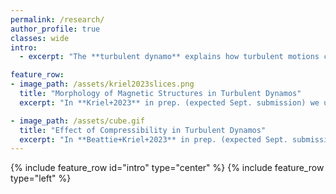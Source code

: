 ```yaml
---
permalink: /research/
author_profile: true
classes: wide
intro:
  - excerpt: "The **turbulent dynamo** explains how turbulent motions can rapidly grow weak, seed magnetic fields produced in the early Universe, to the levels we see today. At first, turbulent motions grow magnetic fields exponentially fast in time, until magnetic fields reach close equipartition with turbulent kinetic fields, at which point magnetic fields saturate and are maintained by background turbulent fields."

feature_row:
- image_path: /assets/kriel2023slices.png
  title: "Morphology of Magnetic Structures in Turbulent Dynamos"
  excerpt: "In **Kriel+2023** in prep. (expected Sept. submission) we use new methods for characterising magnetic structures in plasmas, to established a clear relationship between the local morphology of magnetic fields and global flow properties. We show that turbulent, subsonic environments (**top row panels**), like the warm phase of the ISM, for example, produce magnetic fields that form folded structures that concentrate magnetic energy on the smallest scales allowed by dissipation processes. In supersonically-moving (**bottom row panels**) flows, like in the cold phase of the ISM, however, shocks violently reorganise magnetic fields into larger-scale structures associated with denser regions of plasma, which appear to become independent of magnetic dissipation."

- image_path: /assets/cube.gif
  title: "Effect of Compressibility in Turbulent Dynamos"
  excerpt: "In **Beattie+Kriel+2023** in prep. (expected Sept. submission) we explain how compressibility reduces the overall dynamo efficiency (growth rate and saturated energy level) by enabling the exchange of kinetic energy between solenoidal and compressive motions. While, compressed regions of plasma can lead to growth in magnetic fields, these moments of growth are short-lived (compression is soon followed by dilation), and leaves a net-negative impact on the growth of magnetic fields."
---
```


{% include feature_row id="intro" type="center" %}
{% include feature_row type="left" %}
